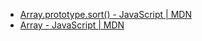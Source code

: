- [Array.prototype.sort() - JavaScript | MDN](https://developer.mozilla.org/en-US/docs/Web/JavaScript/Reference/Global_Objects/Array/sort)
- [Array - JavaScript | MDN](https://developer.mozilla.org/en-US/docs/Web/JavaScript/Reference/Global_Objects/Array#copying_methods_and_mutating_methods)
